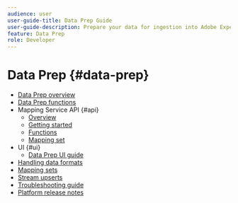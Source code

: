 ```yaml
---
audience: user
user-guide-title: Data Prep Guide
user-guide-description: Prepare your data for ingestion into Adobe Experience Platform and learn how Data Prep can help you map, transform, and validate data today.
feature: Data Prep
role: Developer
---
```


# Data Prep {#data-prep}

- [Data Prep overview](home.md)
- [Data Prep functions](functions.md)
- Mapping Service API {#api}
  - [Overview](./api/overview.md)
  - [Getting started](./api/getting-started.md)
  - [Functions](./api/functions.md)
  - [Mapping set](./api/mapping-set.md)
- UI {#ui}
  - [Data Prep UI guide](./ui/mapping.md)
- [Handling data formats](./data-handling.md)
- [Mapping sets](mapping-set.md)
- [Stream upserts](upserts.md)
- [Troubleshooting guide](troubleshooting-guide.md)
- [Platform release notes](/help/release-notes/latest/latest.md)
